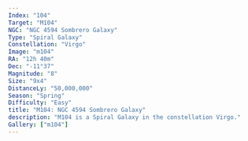 ```yaml
---
Index: "104"
Target: "M104"
NGC: "NGC 4594 Sombrero Galaxy"
Type: "Spiral Galaxy"
Constellation: "Virgo"
Image: "m104"
RA: "12h 40m"
Dec: "-11°37"
Magnitude: "8"
Size: "9x4"
DistanceLy: "50,000,000"
Season: "Spring"
Difficulty: "Easy"
title: "M104: NGC 4594 Sombrero Galaxy"
description: "M104 is a Spiral Galaxy in the constellation Virgo."
Gallery: ["m104"]
---
```

